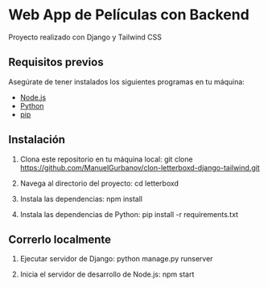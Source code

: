 # Web App de Películas con Backend
Proyecto realizado con Django y Tailwind CSS

## Requisitos previos
Asegúrate de tener instalados los siguientes programas en tu máquina:

- [Node.js](https://nodejs.org/)
- [Python](https://www.python.org/)
- [pip](https://pip.pypa.io/en/stable/)

## Instalación

1. Clona este repositorio en tu máquina local:
    git clone https://github.com/ManuelGurbanov/clon-letterboxd-django-tailwind.git
   
2. Navega al directorio del proyecto:
    cd letterboxd
   
3. Instala las dependencias:
    npm install

4. Instala las dependencias de Python:
    pip install -r requirements.txt

## Correrlo localmente

1. Ejecutar servidor de Django:
    python manage.py runserver

2. Inicia el servidor de desarrollo de Node.js:
    npm start

